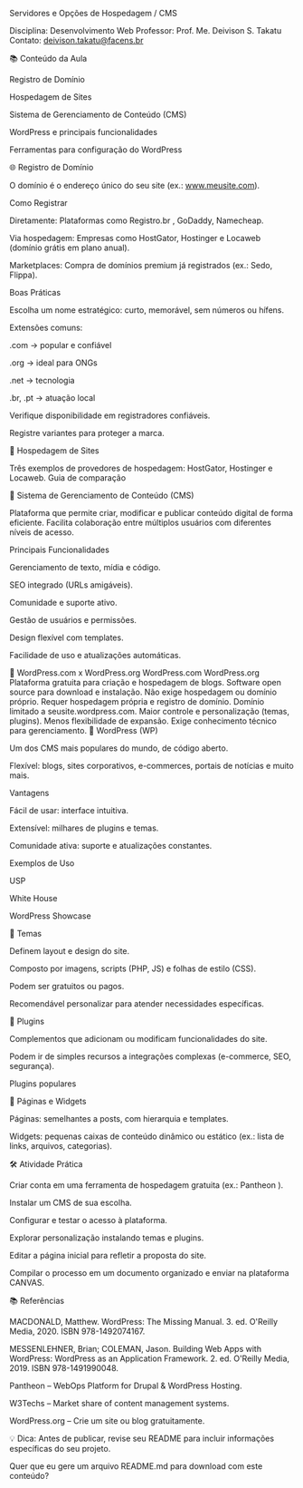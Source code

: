Servidores e Opções de Hospedagem / CMS

Disciplina: Desenvolvimento Web
Professor: Prof. Me. Deivison S. Takatu
Contato: deivison.takatu@facens.br

📚 Conteúdo da Aula

Registro de Domínio

Hospedagem de Sites

Sistema de Gerenciamento de Conteúdo (CMS)

WordPress e principais funcionalidades

Ferramentas para configuração do WordPress

🌐 Registro de Domínio

O domínio é o endereço único do seu site (ex.: www.meusite.com).

Como Registrar

Diretamente: Plataformas como Registro.br
, GoDaddy, Namecheap.

Via hospedagem: Empresas como HostGator, Hostinger e Locaweb (domínio grátis em plano anual).

Marketplaces: Compra de domínios premium já registrados (ex.: Sedo, Flippa).

Boas Práticas

Escolha um nome estratégico: curto, memorável, sem números ou hífens.

Extensões comuns:

.com → popular e confiável

.org → ideal para ONGs

.net → tecnologia

.br, .pt → atuação local

Verifique disponibilidade em registradores confiáveis.

Registre variantes para proteger a marca.

🏢 Hospedagem de Sites

Três exemplos de provedores de hospedagem: HostGator, Hostinger e Locaweb.
Guia de comparação

📝 Sistema de Gerenciamento de Conteúdo (CMS)

Plataforma que permite criar, modificar e publicar conteúdo digital de forma eficiente.
Facilita colaboração entre múltiplos usuários com diferentes níveis de acesso.

Principais Funcionalidades

Gerenciamento de texto, mídia e código.

SEO integrado (URLs amigáveis).

Comunidade e suporte ativo.

Gestão de usuários e permissões.

Design flexível com templates.

Facilidade de uso e atualizações automáticas.

🔹 WordPress.com x WordPress.org
WordPress.com	WordPress.org
Plataforma gratuita para criação e hospedagem de blogs.	Software open source para download e instalação.
Não exige hospedagem ou domínio próprio.	Requer hospedagem própria e registro de domínio.
Domínio limitado a seusite.wordpress.com.	Maior controle e personalização (temas, plugins).
Menos flexibilidade de expansão.	Exige conhecimento técnico para gerenciamento.
🚀 WordPress (WP)

Um dos CMS mais populares do mundo, de código aberto.

Flexível: blogs, sites corporativos, e-commerces, portais de notícias e muito mais.

Vantagens

Fácil de usar: interface intuitiva.

Extensível: milhares de plugins e temas.

Comunidade ativa: suporte e atualizações constantes.

Exemplos de Uso

USP

White House

WordPress Showcase

🎨 Temas

Definem layout e design do site.

Composto por imagens, scripts (PHP, JS) e folhas de estilo (CSS).

Podem ser gratuitos ou pagos.

Recomendável personalizar para atender necessidades específicas.

🔌 Plugins

Complementos que adicionam ou modificam funcionalidades do site.

Podem ir de simples recursos a integrações complexas (e-commerce, SEO, segurança).

Plugins populares

📄 Páginas e Widgets

Páginas: semelhantes a posts, com hierarquia e templates.

Widgets: pequenas caixas de conteúdo dinâmico ou estático (ex.: lista de links, arquivos, categorias).

🛠️ Atividade Prática

Criar conta em uma ferramenta de hospedagem gratuita (ex.: Pantheon
).

Instalar um CMS de sua escolha.

Configurar e testar o acesso à plataforma.

Explorar personalização instalando temas e plugins.

Editar a página inicial para refletir a proposta do site.

Compilar o processo em um documento organizado e enviar na plataforma CANVAS.

📚 Referências

MACDONALD, Matthew. WordPress: The Missing Manual. 3. ed. O'Reilly Media, 2020. ISBN 978-1492074167.

MESSENLEHNER, Brian; COLEMAN, Jason. Building Web Apps with WordPress: WordPress as an Application Framework. 2. ed. O'Reilly Media, 2019. ISBN 978-1491990048.

Pantheon
 – WebOps Platform for Drupal & WordPress Hosting.

W3Techs
 – Market share of content management systems.

WordPress.org
 – Crie um site ou blog gratuitamente.

💡 Dica: Antes de publicar, revise seu README para incluir informações específicas do seu projeto.

Quer que eu gere um arquivo README.md para download com este conteúdo?
